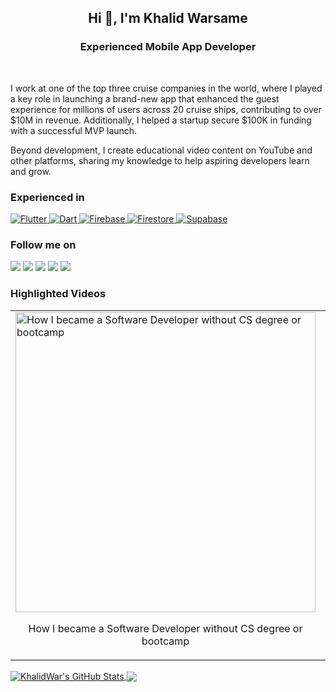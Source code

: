 [flutterweb]: https://flutter.dev/

<div align="center">
  <h2>Hi 👋, I'm Khalid Warsame</h1>
  <h3>Experienced Mobile App Developer</h3>
</div>

<br/>

I work at one of the top three cruise companies in the world, where I played a key role in launching a brand-new app that enhanced the guest experience for millions of users across 20 cruise ships, contributing to over $10M in revenue. Additionally, I helped a startup secure $100K in funding with a successful MVP launch.

Beyond development, I create educational video content on YouTube and other platforms, sharing my knowledge to help aspiring developers learn and grow.

### Experienced in

<p align="left">
  <!-- Mobile Development & Backend -->
  <a href="https://www.flutter.dev" target="_blank">
    <img src="https://img.shields.io/badge/Flutter-02569B?style=for-the-badge&logo=flutter&logoColor=white" alt="Flutter"/>
  </a>
  <a href="https://dart.dev" target="_blank">
    <img src="https://img.shields.io/badge/Dart-0175C2?style=for-the-badge&logo=dart&logoColor=white" alt="Dart"/>
  </a>
  <a href="https://firebase.google.com" target="_blank">
    <img src="https://img.shields.io/badge/Firebase-FFCA28?style=for-the-badge&logo=firebase&logoColor=black" alt="Firebase"/>
  </a>
  <a href="https://firebase.google.com/products/firestore" target="_blank">
    <img src="https://img.shields.io/badge/Firestore-FFCA28?style=for-the-badge&logo=firebase&logoColor=black" alt="Firestore"/>
  </a>
  <a href="https://supabase.com" target="_blank">
    <img src="https://img.shields.io/badge/Supabase-3ECF8E?style=for-the-badge&logo=supabase&logoColor=white" alt="Supabase"/>
  </a>
</p>

### Follow me on

<p align="left">
    <a href="https://www.linkedin.com/in/khalidwar/" target="_blank"> <img src="https://img.icons8.com/color/48/000000/linkedin.png"/></a>
    <a href="https://twitter.com/KhalidWarsa" target="_blank"> <img src="https://img.icons8.com/color/48/000000/twitter--v1.png"/></a>
    <a href="https://www.youtube.com/@khalidwar" target="_blank"> <img src="https://img.icons8.com/color/48/000000/youtube-play.png"/></a>
    <a href="https://www.tiktok.com/@khalidwar" target="_blank"> <img src="https://img.icons8.com/color/48/000000/tiktok.png"/></a>
    <a href="https://www.instagram.com/khalidwar" target="_blank"> <img src="https://img.icons8.com/color/48/000000/instagram-new.png"/></a>
</p>

### Highlighted Videos

<table>
  <tr>
    <td>
      <a href="https://youtu.be/nhWBNjzv_6g" target="_blank">
        <img src="https://img.youtube.com/vi/nhWBNjzv_6g/maxresdefault.jpg" alt="How I became a Software Developer without CS degree or bootcamp" width="480"/>
      </a>
      <p align="center">How I became a Software Developer without CS degree or bootcamp</p>
    </td>
    <td>
      <a href="https://youtu.be/5jv2S7BjUf8" target="_blank">
        <img src="https://img.youtube.com/vi/5jv2S7BjUf8/maxresdefault.jpg" alt="How to become a Mobile App developer? (for dummies)" width="480"/>
      </a>
      <p align="center">How to become a Mobile App developer? (for dummies)</p>
    </td>
  </tr>
</table>

<a href="https://github.com/KhalidWar">
  <img align="center" src="https://github-readme-stats.vercel.app/api?username=KhalidWar&show_icons=true&line_height=27&count_private=true" alt="KhalidWar's GitHub Stats" />
</a>
<a href="https://github.com/KhalidWar">
  <img align="center" src="https://github-readme-stats.vercel.app/api/top-langs/?username=KhalidWar&langs_count=3" />
</a>
